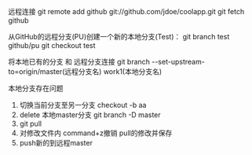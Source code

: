 远程连接
git remote add github git://github.com/jdoe/coolapp.git
git fetch github

从GitHub的远程分支(PU)创建一个新的本地分支(Test)：
git branch test github/pu
git checkout test

将本地已有的分支 和 远程分支连接
git branch --set-upstream-to=origin/master(远程分支名)  work1(本地分支名)

本地分支存在问题
1. 切换当前分支至另一分支 
checkout -b aa
2. delete 本地master分支
git branch -D master
3. git pull
4. 对修改文件内 command+z撤销 pull的修改并保存
5. push新的到远程master
